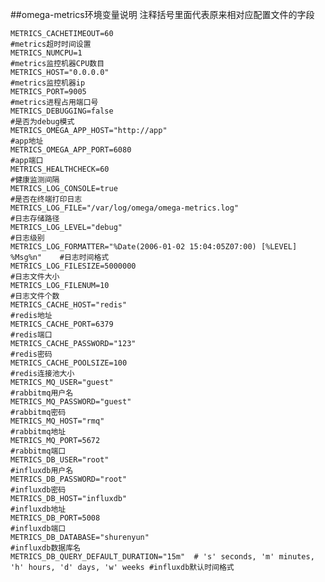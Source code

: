 ##omega-metrics环境变量说明
注释括号里面代表原来相对应配置文件的字段

	METRICS_CACHETIMEOUT=60														#metrics超时时间设置
	METRICS_NUMCPU=1															#metrics监控机器CPU数目
	METRICS_HOST="0.0.0.0"														#metrics监控机器ip
	METRICS_PORT=9005															#metrics进程占用端口号
	METRICS_DEBUGGING=false														#是否为debug模式
	METRICS_OMEGA_APP_HOST="http://app"											#app地址
	METRICS_OMEGA_APP_PORT=6080													#app端口
	METRICS_HEALTHCHECK=60														#健康监测间隔
	METRICS_LOG_CONSOLE=true													#是否在终端打印日志	
	METRICS_LOG_FILE="/var/log/omega/omega-metrics.log"							#日志存储路径
	METRICS_LOG_LEVEL="debug"													#日志级别
	METRICS_LOG_FORMATTER="%Date(2006-01-02 15:04:05Z07:00) [%LEVEL] %Msg%n"	#日志时间格式
	METRICS_LOG_FILESIZE=5000000												#日志文件大小
	METRICS_LOG_FILENUM=10														#日志文件个数
	METRICS_CACHE_HOST="redis"													#redis地址
	METRICS_CACHE_PORT=6379														#redis端口
	METRICS_CACHE_PASSWORD="123"												#redis密码														
	METRICS_CACHE_POOLSIZE=100													#redis连接池大小
	METRICS_MQ_USER="guest"														#rabbitmq用户名
	METRICS_MQ_PASSWORD="guest"													#rabbitmq密码 
	METRICS_MQ_HOST="rmq"														#rabbitmq地址 
	METRICS_MQ_PORT=5672														#rabbitmq端口 
	METRICS_DB_USER="root"														#influxdb用户名
	METRICS_DB_PASSWORD="root"													#influxdb密码 
	METRICS_DB_HOST="influxdb"													#influxdb地址 
	METRICS_DB_PORT=5008														#influxdb端口 
	METRICS_DB_DATABASE="shurenyun"												#influxdb数据库名
	METRICS_DB_QUERY_DEFAULT_DURATION="15m"  # 's' seconds, 'm' minutes, 'h' hours, 'd' days, 'w' weeks	#influxdb默认时间格式
